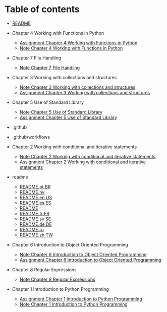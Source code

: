 # Table of contents

* [README](README.md)

* Chapter 4  Working with Functions in Python

  * [Assignment  Chapter 4  Working with Functions in Python](Chapter_4__Working_with_Functions_in_Python/Assignment__Chapter_4__Working_with_Functions_in_Python.md)
  * [Note  Chapter 4  Working with Functions in Python ](Chapter_4__Working_with_Functions_in_Python/Note__Chapter_4__Working_with_Functions_in_Python_.md)

* Chapter 7  File Handling

  * [Note Chapter 7  File Handling](Chapter_7__File_Handling/Note_Chapter_7__File_Handling.md)

* Chapter 3  Working with collections and structures

  * [Note  Chapter 3  Working with collections and structures](Chapter_3__Working_with_collections_and_structures/Note__Chapter_3__Working_with_collections_and_structures.md)
  * [Assignment  Chapter 3  Working with collections and structures](Chapter_3__Working_with_collections_and_structures/Assignment__Chapter_3__Working_with_collections_and_structures.md)

* Chapter 5  Use of Standard Library

  * [Note  Chapter 5  Use of Standard Library](Chapter_5__Use_of_Standard_Library/Note__Chapter_5__Use_of_Standard_Library.md)
  * [Assignment  Chapter 5  Use of Standard Library](Chapter_5__Use_of_Standard_Library/Assignment__Chapter_5__Use_of_Standard_Library.md)

* .github


* .github/workflows


* Chapter 2  Working with conditional and iterative statements

  * [Note  Chapter 2  Working with conditional and iterative statements](Chapter_2__Working_with_conditional_and_iterative_statements/Note__Chapter_2__Working_with_conditional_and_iterative_statements.md)
  * [Assignment  Chapter 2  Working with conditional and iterative statements](Chapter_2__Working_with_conditional_and_iterative_statements/Assignment__Chapter_2__Working_with_conditional_and_iterative_statements.md)

* readme

  * [README.pt BR](readme/README.pt_BR.md)
  * [README.hy](readme/README.hy.md)
  * [README.en US](readme/README.en_US.md)
  * [README.es ES](readme/README.es_ES.md)
  * [README](readme/README.md)
  * [README.fr FR](readme/README.fr_FR.md)
  * [README.sv SE](readme/README.sv_SE.md)
  * [README.de DE](readme/README.de_DE.md)
  * [README.ru](readme/README.ru.md)
  * [README.zh TW](readme/README.zh_TW.md)

* Chapter 6  Introduction to Object Oriented Programming

  * [Note  Chapter 6  Introduction to Object Oriented Programming](Chapter_6__Introduction_to_Object_Oriented_Programming/Note__Chapter_6__Introduction_to_Object_Oriented_Programming.md)
  * [Assignment  Chapter 6  Introduction to Object Oriented Programming](Chapter_6__Introduction_to_Object_Oriented_Programming/Assignment__Chapter_6__Introduction_to_Object_Oriented_Programming.md)

* Chapter 8  Regular Expressions

  * [Note  Chapter 8  Regular Expressions](Chapter_8__Regular_Expressions/Note__Chapter_8__Regular_Expressions.md)

* Chapter 1  Introduction to Python Programming

  * [Assignment  Chapter 1  Introduction to Python Programming](Chapter_1__Introduction_to_Python_Programming/Assignment__Chapter_1__Introduction_to_Python_Programming.md)
  * [Note  Chapter 1  Introduction to Python Programming](Chapter_1__Introduction_to_Python_Programming/Note__Chapter_1__Introduction_to_Python_Programming.md)


